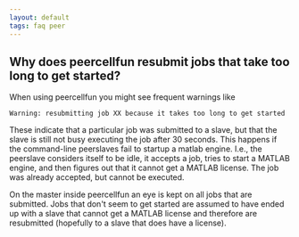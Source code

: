 ```yaml
---
layout: default
tags: faq peer
---
```


## Why does peercellfun resubmit jobs that take too long to get started?

When using peercellfun you might see frequent warnings like

    Warning: resubmitting job XX because it takes too long to get started 

These indicate that a particular job was submitted to a slave, but that the slave is still not busy executing the job after 30 seconds. This happens if the command-line peerslaves fail to startup a matlab engine. I.e., the peerslave considers itself to be idle, it accepts a job, tries to start a MATLAB engine, and then figures out that it cannot get a MATLAB license. The job was already accepted, but cannot be executed. 

On the master inside peercellfun an eye is kept on all jobs that are submitted. Jobs that don't seem to get started are assumed to have ended up with a slave that cannot get a MATLAB license and therefore are resubmitted (hopefully to a slave that does have a license).

